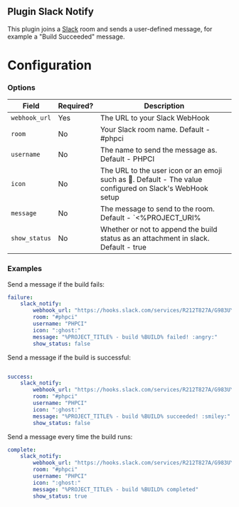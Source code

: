 Plugin Slack Notify
-------------------

This plugin joins a [Slack](https://www.slack.com/) room and sends a user-defined message, for example a "Build Succeeded" message.

Configuration
=============

### Options

| Field | Required? | Description |
|-------|-----------|-------------|
| `webhook_url` | Yes | The URL to your Slack WebHook |
| `room`      | No | Your Slack room name. Default - #phpci |
| `username`  | No | The name to send the message as. Default - PHPCI |
| `icon`      | No | The URL to the user icon or an emoji such as :ghost:. Default - The value configured on Slack's WebHook setup |
| `message`   | No | The message to send to the room. Default - `<%PROJECT_URI%|%PROJECT_TITLE%> - <%BUILD_URI%|Build #%BUILD%> has finished for commit <%COMMIT_URI%|%SHORT_COMMIT% (%COMMIT_EMAIL%)> on branch <%BRANCH_URI%|%BRANCH%>` |
| `show_status` | No | Whether or not to append the build status as an attachment in slack. Default - true

### Examples

Send a message if the build fails:
```yaml
failure:
    slack_notify:
        webhook_url: "https://hooks.slack.com/services/R212T827A/G983UY31U/aIp0yuW9u0iTqwAMOEwTg"
        room: "#phpci"
        username: "PHPCI"
        icon: ":ghost:"
        message: "%PROJECT_TITLE% - build %BUILD% failed! :angry:"
        show_status: false
```

Send a message if the build is successful:
```yaml

success:
    slack_notify:
        webhook_url: "https://hooks.slack.com/services/R212T827A/G983UY31U/aIp0yuW9u0iTqwAMOEwTg"
        room: "#phpci"
        username: "PHPCI"
        icon: ":ghost:"
        message: "%PROJECT_TITLE% - build %BUILD% succeeded! :smiley:"
        show_status: false
```

Send a message every time the build runs:

```yaml
complete:
    slack_notify:
        webhook_url: "https://hooks.slack.com/services/R212T827A/G983UY31U/aIp0yuW9u0iTqwAMOEwTg"
        room: "#phpci"
        username: "PHPCI"
        icon: ":ghost:"
        message: "%PROJECT_TITLE% - build %BUILD% completed"
        show_status: true
```
